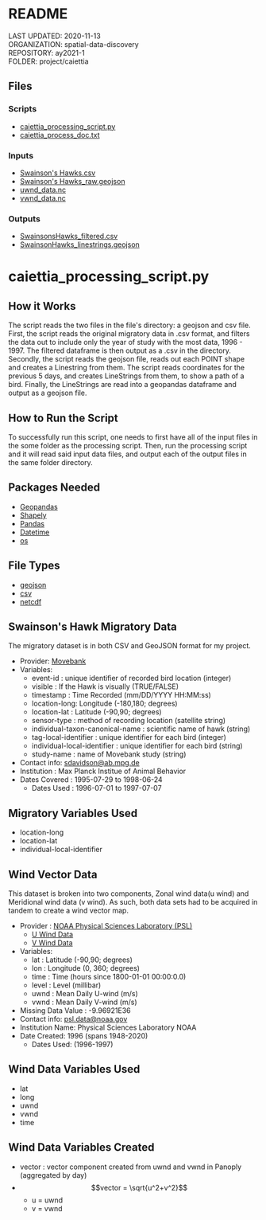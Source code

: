 # README
LAST UPDATED: 2020-11-13  
ORGANIZATION: spatial-data-discovery  
REPOSITORY: ay2021-1  
FOLDER: project/caiettia

## Files
### Scripts
* [caiettia_processing_script.py](https://github.com/spatial-data-discovery/ay2021-1/blob/master/project/caiettia/caiettia_processing_script.py)
* [caiettia_process_doc.txt](https://github.com/spatial-data-discovery/ay2021-1/blob/master/project/caiettia/caiettia_process_doc.txt)
### Inputs
* [Swainson's Hawks.csv](https://github.com/spatial-data-discovery/ay2021-1/blob/master/project/caiettia/data_files/Swainson's%20Hawks.csv)
* [Swainson's Hawks_raw.geojson](https://github.com/spatial-data-discovery/ay2021-1/blob/master/project/caiettia/data_files/Swainson's%20Hawks_raw.geojson)
* [uwnd_data.nc](https://github.com/spatial-data-discovery/ay2021-1/blob/master/project/caiettia/data_files/uwnd_data.nc)
* [vwnd_data.nc](https://github.com/spatial-data-discovery/ay2021-1/blob/master/project/caiettia/data_files/vwnd_data.nc)
### Outputs
* [SwainsonsHawks_filtered.csv](https://github.com/spatial-data-discovery/ay2021-1/blob/master/project/caiettia/data_files/SwainsonsHawks_filtered.csv)
* [SwainsonHawks_linestrings.geojson](https://github.com/spatial-data-discovery/ay2021-1/blob/master/project/caiettia/data_files/SwainsonHawks_linestrings.geojson)

# caiettia_processing_script.py

## How it Works
The script reads the two files in the file's directory: a geojson and csv file. First, the script reads the original migratory data in .csv format, and  filters the data out to include only the year of study with the most data, 1996 - 1997. The filtered dataframe is then output as a .csv in the directory. Secondly, the script reads the geojson file, reads out each POINT shape and creates a Linestring from them. The script reads coordinates for the previous 5 days, and creates LineStrings from them, to show a path of a bird. Finally, the LineStrings are read into a geopandas dataframe and output as a geojson file.

## How to Run the Script
To successfully run this script, one needs to first have all of the input files in the some folder as the processing script. Then, run the processing script and it will read said input data files, and output each of the output files in the same folder directory. 



## Packages Needed
* [Geopandas](https://geopandas.org/)
* [Shapely](https://pypi.org/project/Shapely/)
* [Pandas](https://pandas.pydata.org/)
* [Datetime](https://docs.python.org/3/library/datetime.html)
* [os](https://docs.python.org/3.4/library/os.html)

## File Types
* [geojson](https://geojson.org/)
* [csv](https://www.computerhope.com/issues/ch001356.htm)
* [netcdf](https://www.unidata.ucar.edu/software/netcdf/docs/netcdf_introduction.html)


## Swainson's Hawk Migratory Data
The migratory dataset is in both CSV and GeoJSON format for my project. 
* Provider: [Movebank](https://www.movebank.org/cms/webapp?gwt_fragment=page=studies,path=study204253)
* Variables: 
  * event-id : unique identifier of recorded bird location (integer)
  * visible : If the Hawk is visually (TRUE/FALSE)
  * timestamp : Time Recorded (mm/DD/YYYY HH:MM:ss)
  * location-long: Longitude (-180,180; degrees)
  * location-lat : Latitude (-90,90; degrees)
  * sensor-type : method of recording location (satellite string)
  * individual-taxon-canonical-name : scientific name of hawk (string)
  * tag-local-identifier : unique identifier for each bird (integer)
  * individual-local-identifier : unique identifier for each bird (string)
  * study-name : name of Movebank study (string)
* Contact info: sdavidson@ab.mpg.de
* Institution : Max Planck Institue of Animal Behavior
* Dates Covered : 1995-07-29 to 1998-06-24
  * Dates Used : 1996-07-01 to 1997-07-07

## Migratory Variables Used
* location-long 
* location-lat 
* individual-local-identifier 

## Wind Vector Data
This dataset is broken into two components, Zonal wind data(u wind) and Meridional wind data (v wind). As such, both data sets had to be acquired in tandem to create a wind vector map.
* Provider : [NOAA Physical Sciences Laboratory (PSL)](https://psl.noaa.gov/about/)
  * [U Wind Data](https://psl.noaa.gov/cgi-bin/GrADS.pl?dataset=NCEP%20Reanalysis%20Daily%20Averages;DB_did=195;file=%2FDatasets%2Fncep.reanalysis.dailyavgs%2Fsurface%2Fuwnd.sig995.1948.nc%20uwnd.sig995.y4.nc%20105523;variable=uwnd;DB_vid=228;DB_tid=89420;units=m%2Fs;longstat=Mean;DB_statistic=Mean;stat=;lat-begin=90.00S;lat-end=90.00N;lon-begin=0.00E;lon-end=357.50E;dim0=time;year_begin=1996;mon_begin=Jul;day_begin=1;year_end=1997;mon_end=Jul;day_end=7;X=lon;Y=lat;output=file;bckgrnd=black;use_color=on;fill=lines;cint=;range1=;range2=;scale=100;maskf=%2FDatasets%2Fncep.reanalysis.dailyavgs%2Fsurface%2Fland.nc;maskv=Land-sea%20mask;submit=Create%20Plot%20or%20Subset%20of%20Data;time-begin=17715%20Jul%201%201996;time-end=18086%20Jul%207%201997)
  * [V Wind Data](https://psl.noaa.gov/cgi-bin/GrADS.pl?dataset=NCEP%20Reanalysis%20Daily%20Averages;DB_did=195;file=%2FDatasets%2Fncep.reanalysis.dailyavgs%2Fsurface%2Fvwnd.sig995.1948.nc%20vwnd.sig995.y4.nc%20105523;variable=vwnd;DB_vid=278;DB_tid=89420;units=m%2Fs;longstat=Mean;DB_statistic=Mean;stat=;lat-begin=90.00S;lat-end=90.00N;lon-begin=0.00E;lon-end=357.50E;dim0=time;year_begin=1996;mon_begin=Jul;day_begin=1;year_end=1997;mon_end=Jul;day_end=7;X=lon;Y=lat;output=file;bckgrnd=black;use_color=on;fill=lines;cint=;range1=;range2=;scale=100;maskf=%2FDatasets%2Fncep.reanalysis.dailyavgs%2Fsurface%2Fland.nc;maskv=Land-sea%20mask;submit=Create%20Plot%20or%20Subset%20of%20Data;time-begin=17715%20Jul%201%201996;time-end=18086%20Jul%207%201997)
* Variables:
  * lat : Latitude (-90,90; degrees)
  * lon : Longitude (0, 360; degrees)
  * time : Time (hours since 1800-01-01 00:00:0.0)
  * level : Level (millibar)
  * uwnd : Mean Daily U-wind (m/s)
  * vwnd : Mean Daily V-wind (m/s)
* Missing Data Value :  -9.96921E36
* Contact info: psl.data@noaa.gov
* Institution Name: Physical Sciences Laboratory NOAA
* Date Created: 1996 (spans 1948-2020)
  * Dates Used: (1996-1997) 

## Wind Data Variables Used
* lat
* long
* uwnd
* vwnd 
* time

## Wind Data Variables Created
* vector : vector component created from uwnd and vwnd in Panoply (aggregated by day)
* $$vector = \sqrt{u^2+v^2}$$
  * u = uwnd
  * v = vwnd



